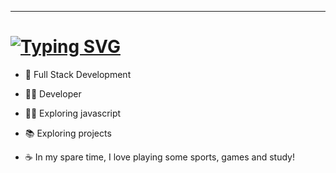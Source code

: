 

---
<h1>
<a href="https://git.io/typing-svg"><img src="https://readme-typing-svg.herokuapp.com?font=Fira+Code&size=30&pause=1000&color=67D7B0&width=435&lines=About+Me" alt="Typing SVG" /></a>
</h1>

- :rocket: Full Stack Development

- :surfing_woman: Developer

- :surfing_woman: Exploring javascript

- :books: Exploring projects

- :coffee: In my spare time, I love playing some sports, games and study!





